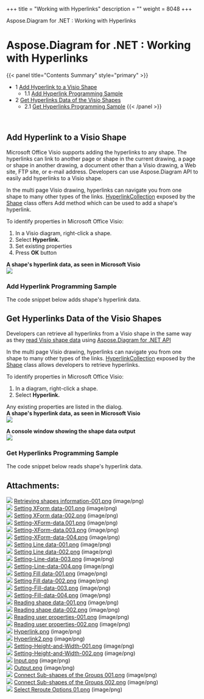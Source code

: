 +++
title = "Working with Hyperlinks" 
description = "" 
weight = 8048 
+++

Aspose.Diagram for .NET : Working with Hyperlinks  

# Aspose.Diagram for .NET : Working with Hyperlinks


{{< panel title="Contents Summary" style="primary" >}}
*   1 [Add Hyperlink to a Visio Shape](#WorkingwithHyperlinks-AddHyperlinktoaVisioShape)
    *   1.1 [Add Hyperlink Programming Sample](#WorkingwithHyperlinks-AddHyperlinkProgrammingSample)
*   2 [Get Hyperlinks Data of the Visio Shapes](#WorkingwithHyperlinks-GetHyperlinksDataoftheVisioShapes)
    *   2.1 [Get Hyperlinks Programming Sample](#WorkingwithHyperlinks-GetHyperlinksProgrammingSample)
{{< /panel >}}
 

 

## Add Hyperlink to a Visio Shape

Microsoft Office Visio supports adding the hyperlinks to any shape. The hyperlinks can link to another page or shape in the current drawing, a page or shape in another drawing, a document other than a Visio drawing, a Web site, FTP site, or e-mail address. Developers can use Aspose.Diagram API to easily add hyperlinks to a Visio shape.

In the multi page Visio drawing, hyperlinks can navigate you from one shape to many other types of the links. [HyperlinkCollection](http://www.aspose.com/api/net/diagram/aspose.diagram/hyperlinkcollection) exposed by the [Shape](http://www.aspose.com/api/net/diagram/aspose.diagram/shape) class offers Add method which can be used to add a shape's hyperlink.

To identify properties in Microsoft Office Visio:

1.  In a Visio diagram, right-click a shape.
2.  Select **Hyperlink.**
3.  Set existing properties
4.  Press **OK** button

**A shape's hyperlink data, as seen in Microsoft Visio**  
![](https://docs2.aspose.com/diagram/net/attachments/18350139/18546954.png)

### Add Hyperlink Programming Sample

The code snippet below adds shape's hyperlink data.

## Get Hyperlinks Data of the Visio Shapes

Developers can retrieve all hyperlinks from a Visio shape in the same way as they [read Visio shape data](/pages/createpage.action?spaceKey=diagramnet&title=Reading+Visio+Shape+Data&linkCreation=true&fromPageId=18350139) using [Aspose.Diagram for .NET API](http://www.aspose.com/.net/diagram-component.aspx)

In the multi page Visio drawing, hyperlinks can navigate you from one shape to many other types of the links. [HyperlinkCollection](http://www.aspose.com/api/net/diagram/aspose.diagram/hyperlinkcollection) exposed by the [Shape](http://www.aspose.com/api/net/diagram/aspose.diagram/shape) class allows developers to retrieve hyperlinks.

To identify properties in Microsoft Office Visio:

1.  In a diagram, right-click a shape.
2.  Select **Hyperlink.**

Any existing properties are listed in the dialog.  
**A shape's hyperlink data, as seen in Microsoft Visio**  
![](https://docs2.aspose.com/diagram/net/attachments/18350139/18546954.png)

**A console window showing the shape data output**  
![](https://docs2.aspose.com/diagram/net/attachments/18350139/18546953.png)

### Get Hyperlinks Programming Sample

The code snippet below reads shape's hyperlink data.

## Attachments:

![](https://docs2.aspose.com/diagram/net/images/icons/bullet_blue.gif) [Retrieving shapes information-001.png](https://docs2.aspose.com/diagram/net/attachments/18350139/18547001.png) (image/png)  
![](https://docs2.aspose.com/diagram/net/images/icons/bullet_blue.gif) [Setting XForm data-001.png](https://docs2.aspose.com/diagram/net/attachments/18350139/18547002.png) (image/png)  
![](https://docs2.aspose.com/diagram/net/images/icons/bullet_blue.gif) [Setting XForm data-002.png](https://docs2.aspose.com/diagram/net/attachments/18350139/18547003.png) (image/png)  
![](https://docs2.aspose.com/diagram/net/images/icons/bullet_blue.gif) [Setting-XForm-data.001.png](https://docs2.aspose.com/diagram/net/attachments/18350139/18547004.png) (image/png)  
![](https://docs2.aspose.com/diagram/net/images/icons/bullet_blue.gif) [Setting-XForm-data.003.png](https://docs2.aspose.com/diagram/net/attachments/18350139/18547005.png) (image/png)  
![](https://docs2.aspose.com/diagram/net/images/icons/bullet_blue.gif) [Setting-XForm-data-004.png](https://docs2.aspose.com/diagram/net/attachments/18350139/18547006.png) (image/png)  
![](https://docs2.aspose.com/diagram/net/images/icons/bullet_blue.gif) [Setting Line data-001.png](https://docs2.aspose.com/diagram/net/attachments/18350139/18547007.png) (image/png)  
![](https://docs2.aspose.com/diagram/net/images/icons/bullet_blue.gif) [Setting Line data-002.png](https://docs2.aspose.com/diagram/net/attachments/18350139/18547008.png) (image/png)  
![](https://docs2.aspose.com/diagram/net/images/icons/bullet_blue.gif) [Setting-Line-data-003.png](https://docs2.aspose.com/diagram/net/attachments/18350139/18546964.png) (image/png)  
![](https://docs2.aspose.com/diagram/net/images/icons/bullet_blue.gif) [Setting-Line-data-004.png](https://docs2.aspose.com/diagram/net/attachments/18350139/18546963.png) (image/png)  
![](https://docs2.aspose.com/diagram/net/images/icons/bullet_blue.gif) [Setting Fill data-001.png](https://docs2.aspose.com/diagram/net/attachments/18350139/18546962.png) (image/png)  
![](https://docs2.aspose.com/diagram/net/images/icons/bullet_blue.gif) [Setting Fill data-002.png](https://docs2.aspose.com/diagram/net/attachments/18350139/18546961.png) (image/png)  
![](https://docs2.aspose.com/diagram/net/images/icons/bullet_blue.gif) [Setting-Fill-data-003.png](https://docs2.aspose.com/diagram/net/attachments/18350139/18546968.png) (image/png)  
![](https://docs2.aspose.com/diagram/net/images/icons/bullet_blue.gif) [Setting-Fill-data-004.png](https://docs2.aspose.com/diagram/net/attachments/18350139/18546967.png) (image/png)  
![](https://docs2.aspose.com/diagram/net/images/icons/bullet_blue.gif) [Reading shape data-001.png](https://docs2.aspose.com/diagram/net/attachments/18350139/18546966.png) (image/png)  
![](https://docs2.aspose.com/diagram/net/images/icons/bullet_blue.gif) [Reading shape data-002.png](https://docs2.aspose.com/diagram/net/attachments/18350139/18546965.png) (image/png)  
![](https://docs2.aspose.com/diagram/net/images/icons/bullet_blue.gif) [Reading user properties-001.png](https://docs2.aspose.com/diagram/net/attachments/18350139/18546956.png) (image/png)  
![](https://docs2.aspose.com/diagram/net/images/icons/bullet_blue.gif) [Reading user properties-002.png](https://docs2.aspose.com/diagram/net/attachments/18350139/18546955.png) (image/png)  
![](https://docs2.aspose.com/diagram/net/images/icons/bullet_blue.gif) [Hyperlink.png](https://docs2.aspose.com/diagram/net/attachments/18350139/18546954.png) (image/png)  
![](https://docs2.aspose.com/diagram/net/images/icons/bullet_blue.gif) [Hyperlink2.png](https://docs2.aspose.com/diagram/net/attachments/18350139/18546953.png) (image/png)  
![](https://docs2.aspose.com/diagram/net/images/icons/bullet_blue.gif) [Setting-Height-and-Width-001.png](https://docs2.aspose.com/diagram/net/attachments/18350139/18546960.png) (image/png)  
![](https://docs2.aspose.com/diagram/net/images/icons/bullet_blue.gif) [Setting-Height-and-Width-002.png](https://docs2.aspose.com/diagram/net/attachments/18350139/18546959.png) (image/png)  
![](https://docs2.aspose.com/diagram/net/images/icons/bullet_blue.gif) [Input.png](https://docs2.aspose.com/diagram/net/attachments/18350139/18546958.png) (image/png)  
![](https://docs2.aspose.com/diagram/net/images/icons/bullet_blue.gif) [Output.png](https://docs2.aspose.com/diagram/net/attachments/18350139/18546957.png) (image/png)  
![](https://docs2.aspose.com/diagram/net/images/icons/bullet_blue.gif) [Connect Sub-shapes of the Groups 001.png](https://docs2.aspose.com/diagram/net/attachments/18350139/18546979.png) (image/png)  
![](https://docs2.aspose.com/diagram/net/images/icons/bullet_blue.gif) [Connect Sub-shapes of the Groups 002.png](https://docs2.aspose.com/diagram/net/attachments/18350139/18546980.png) (image/png)  
![](https://docs2.aspose.com/diagram/net/images/icons/bullet_blue.gif) [Select Reroute Options 01.png](https://docs2.aspose.com/diagram/net/attachments/18350139/18546977.png) (image/png)  

